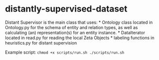 # distantly-supervised-dataset

Distant Supervisor is the main class that uses:
    * Ontology class located in Ontology.py for the schema of entity and relation types,
      as well as calculating (an) representation(s) for an entity instance.
    * DataIterator located in read.py for reading the local Zeta Objects
    * labeling functions in heuristics.py for distant supervision

Example script:
    ```
    chmod +x scripts/run.sh
    ./scripts/run.sh
    ```

